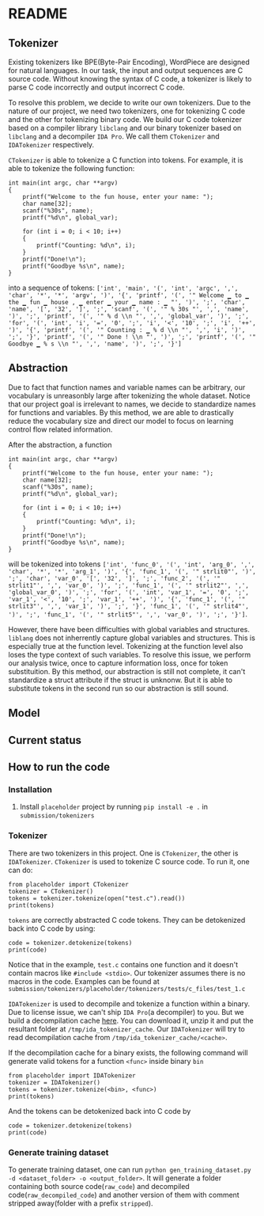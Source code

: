 # README

## Tokenizer
Existing tokenizers like BPE(Byte-Pair Encoding), WordPiece are designed for natural languages. In our task, the input and output sequences are C source code. Without knowing the syntax of C code, a tokenizer is likely to parse C code incorrectly and output incorrect C code.

To resolve this problem, we decide to write our own tokenizers. Due to the nature of our project, we need two tokenizers, one for tokenizing C code and the other for tokenizing binary code. We build our C code tokenizer based on a compiler library `libclang` and our binary tokenizer based on `libclang` and a decompiler `IDA Pro`. We call them `CTokenizer` and `IDATokenizer` respectively.

`CTokenizer` is able to tokenize a C function into tokens. For example, it is able to tokenize the following function:
```
int main(int argc, char **argv)
{
    printf("Welcome to the fun house, enter your name: ");
    char name[32];
    scanf("%30s", name);
    printf("%d\n", global_var);

    for (int i = 0; i < 10; i++)
    {
        printf("Counting: %d\n", i);
    }
    printf("Done!\n");
    printf("Goodbye %s\n", name);
}
```
into a sequence of tokens: `['int', 'main', '(', 'int', 'argc', ',', 'char', '*', '*', 'argv', ')', '{', 'printf', '(', '" Welcome ▁ to ▁ the ▁ fun ▁ house , ▁ enter ▁ your ▁ name : ▁ "', ')', ';', 'char', 'name', '[', '32', ']', ';', 'scanf', '(', '" % 30s "', ',', 'name', ')', ';', 'printf', '(', '" % d \\n "', ',', 'global_var', ')', ';', 'for', '(', 'int', 'i', '=', '0', ';', 'i', '<', '10', ';', 'i', '++', ')', '{', 'printf', '(', '" Counting : ▁ % d \\n "', ',', 'i', ')', ';', '}', 'printf', '(', '" Done ! \\n "', ')', ';', 'printf', '(', '" Goodbye ▁ % s \\n "', ',', 'name', ')', ';', '}']`

## Abstraction
Due to fact that function names and variable names can be arbitrary, our vocabulary is unreasonbly large after tokenizing the whole dataset. Notice that our project goal is irrelevant to names, we decide to standardize names for functions and variables.
By this method, we are able to drastically reduce the vocabulary size and direct our model to focus on learning control flow related information.

After the abstraction, a function
```
int main(int argc, char **argv)
{
    printf("Welcome to the fun house, enter your name: ");
    char name[32];
    scanf("%30s", name);
    printf("%d\n", global_var);

    for (int i = 0; i < 10; i++)
    {
        printf("Counting: %d\n", i);
    }
    printf("Done!\n");
    printf("Goodbye %s\n", name);
}
```
will be tokenized into tokens `['int', 'func_0', '(', 'int', 'arg_0', ',', 'char', '*', '*', 'arg_1', ')', '{', 'func_1', '(', '" strlit0"', ')', ';', 'char', 'var_0', '[', '32', ']', ';', 'func_2', '(', '" strlit1"', ',', 'var_0', ')', ';', 'func_1', '(', '" strlit2"', ',', 'global_var_0', ')', ';', 'for', '(', 'int', 'var_1', '=', '0', ';', 'var_1', '<', '10', ';', 'var_1', '++', ')', '{', 'func_1', '(', '" strlit3"', ',', 'var_1', ')', ';', '}', 'func_1', '(', '" strlit4"', ')', ';', 'func_1', '(', '" strlit5"', ',', 'var_0', ')', ';', '}']`.

However, there have been difficulties with global variables and structures. `liblang` does not inherrently capture global variables and structures. This is especially true at the function level. Tokenizing at the function level also loses the type context of such variables.
To resolve this issue, we perform our analysis twice, once to capture information loss, once for token substituition. By this method, our abstraction is still not complete, it can't standardize a struct attribute if the struct is unknonw. But it is able to substitute tokens in the second run so our abstraction is still sound.

## Model

## Current status

## How to run the code

### Installation
1. Install `placeholder` project by running `pip install -e .` in `submission/tokenizers`


### Tokenizer
There are two tokenizers in this project. One is `CTokenizer`, the other is `IDATokenizer`.
`CTokenizer` is used to tokenize C source code. To run it, one can do:
```
from placeholder import CTokenizer
tokenizer = CTokenizer()
tokens = tokenizer.tokenize(open("test.c").read())
print(tokens)
```
`tokens` are correctly abstracted C code tokens. They can be detokenized back into C code by using:
```
code = tokenizer.detokenize(tokens)
print(code)
```
Notice that in the example, `test.c` contains one function and it doesn't contain macros like `#include <stdio>`. Our tokenizer assumes there is no macros in the code. Examples can be found at `submission/tokenizers/placeholder/tokenizers/tests/c_files/test_1.c`

`IDATokenizer` is used to decompile and tokenize a function within a binary.
Due to license issue, we can't ship `IDA Pro`(a decompiler) to you. But we build a decompilation cache [here](https://doc-0o-7g-docs.googleusercontent.com/docs/securesc/nrqvdihn7o8ifgt32oes1eedm9qfmsbk/o04e1vsdk7rakgplqerjs4svbnvaom5m/1605059925000/14285738738769488385/14285738738769488385/1MftXkP8LEyq56lNAMWkWK_JwfunVoq3k?e=download&authuser=1&nonce=eiovc3lat3ivq&user=14285738738769488385&hash=e0jqpnhpr1i0dshk44j35u20vt8qrg32). You can download it, unzip it and put the resultant folder at `/tmp/ida_tokenizer_cache`. Our `IDATokenizer` will try to read decompilation cache from `/tmp/ida_tokenizer_cache/<cache>`.

If the decompilation cache for a binary exists, the following command will generate valid tokens for a function `<func>` inside binary `bin`
```
from placeholder import IDATokenizer
tokenizer = IDATokenizer()
tokens = tokenizer.tokenize(<bin>, <func>)
print(tokens)
```
And the tokens can be detokenized back into C code by
```
code = tokenizer.detokenize(tokens)
print(code)
```

### Generate training dataset
To generate training dataset, one can run `python gen_training_dataset.py -d <dataset_folder> -o <output_folder>`.
It will generate a folder containing both source code(`raw_code`) and decompiled code(`raw_decompiled_code`) and another version of them with comment stripped away(folder with a prefix `stripped`).
